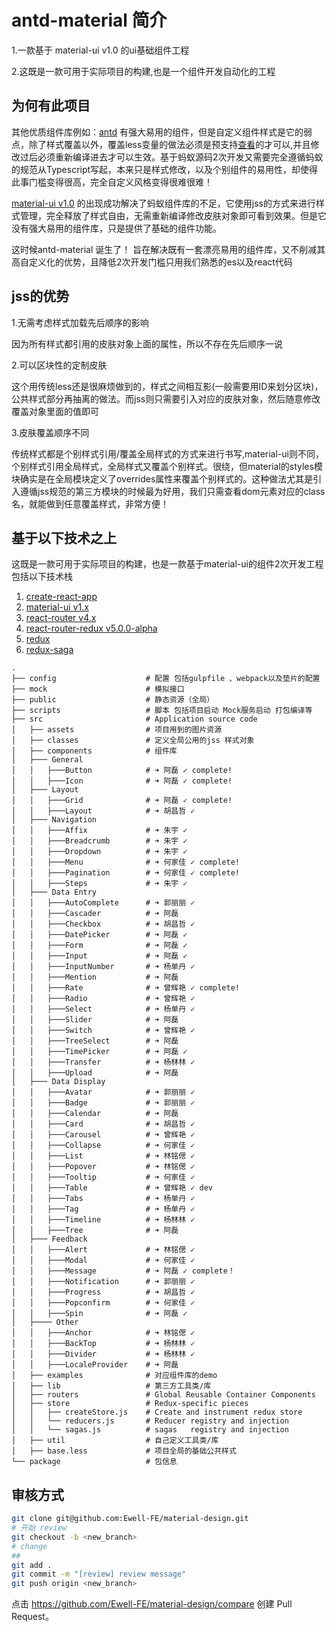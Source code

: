# antd-material 简介
1.一款基于 material-ui  v1.0 的ui基础组件工程

2.这既是一款可用于实际项目的构建,也是一个组件开发自动化的工程
## 为何有此项目
其他优质组件库例如：[antd](https://github.com/ant-design/ant-design) 有强大易用的组件，但是自定义组件样式是它的弱点，除了样式覆盖以外，覆盖less变量的做法必须是预支持[查看](https://github.com/ant-design/ant-design/blob/master/components/style/themes/default.less)的才可以,并且修改过后必须重新编译进去才可以生效。基于蚂蚁源码2次开发又需要完全遵循蚂蚁的规范从Typescript写起，本来只是样式修改，以及个别组件的易用性，却使得此事门槛变得很高，完全自定义风格变得很难很难！

[material-ui v1.0](https://github.com/mui-org/material-ui) 的出现成功解决了蚂蚁组件库的不足，它使用jss的方式来进行样式管理，完全释放了样式自由，无需重新编译修改皮肤对象即可看到效果。但是它没有强大易用的组件库，只是提供了基础的组件功能。

这时候antd-material 诞生了！
旨在解决既有一套漂亮易用的组件库，又不削减其高自定义化的优势，且降低2次开发门槛只用我们熟悉的es以及react代码
## jss的优势

1.无需考虑样式加载先后顺序的影响

因为所有样式都引用的皮肤对象上面的属性，所以不存在先后顺序一说

2.可以区块性的定制皮肤

这个用传统less还是很麻烦做到的，样式之间相互影(一般需要用ID来划分区块)，公共样式部分再抽离的做法。而jss则只需要引入对应的皮肤对象，然后随意修改覆盖对象里面的值即可

3.皮肤覆盖顺序不同

传统样式都是个别样式引用/覆盖全局样式的方式来进行书写,material-ui则不同，个别样式引用全局样式，全局样式又覆盖个别样式。很绕，但material的styles模块确实是在全局模块定义了overrides属性来覆盖个别样式的。这种做法尤其是引入遵循jss规范的第三方模块的时候最为好用，我们只需查看dom元素对应的class名，就能做到任意覆盖样式，非常方便！
## 基于以下技术之上

这既是一款可用于实际项目的构建，也是一款基于material-ui的组件2次开发工程包括以下技术栈

1. [create-react-app](https://github.com/facebook/create-react-app)
5. [material-ui v1.x](https://github.com/mui-org/material-ui)
2. [react-router v4.x](https://github.com/ReactTraining/react-router)
3. [react-router-redux v5.0.0-alpha](https://github.com/ReactTraining/react-router/tree/master/packages/react-router-redux)
4. [redux](https://github.com/reactjs/redux)
5. [redux-saga](https://github.com/redux-saga/redux-saga)

```
.
├── config                    # 配置 包括gulpfile 、webpack以及垫片的配置
├── mock                      # 模拟接口
├── public                    # 静态资源（全局）
├── scripts                   # 脚本 包括项目启动 Mock服务启动 打包编译等
├── src                       # Application source code
│   ├── assets                # 项目用到的图片资源
│   ├── classes               # 定义全局公用的jss 样式对象
│   ├── components            # 组件库
│   ├─── General
│   │   ├───Button            # ➜ 阿磊 ✓ complete!
│   │   ├───Icon              # ➜ 阿磊 ✓ complete!
│   ├─── Layout
│   │   ├───Grid              # ➜ 阿磊 ✓ complete!
│   │   ├───Layout            # ➜ 胡昌哲 ✓
│   ├─── Navigation
│   │   ├───Affix             # ➜ 朱宇 ✓
│   │   ├───Breadcrumb        # ➜ 朱宇 ✓
│   │   ├───Dropdown          # ➜ 朱宇 ✓
│   │   ├───Menu              # ➜ 何家佳 ✓ complete!
│   │   ├───Pagination        # ➜ 何家佳 ✓ complete!
│   │   ├───Steps             # ➜ 朱宇 ✓
│   ├─── Data Entry
│   │   ├───AutoComplete      # ➜ 郭丽丽 ✓
│   │   ├───Cascader          # ➜ 阿磊
│   │   ├───Checkbox          # ➜ 胡昌哲 ✓
│   │   ├───DatePicker        # ➜ 阿磊 ✓
│   │   ├───Form              # ➜ 阿磊 ✓
│   │   ├───Input             # ➜ 阿磊 ✓
│   │   ├───InputNumber       # ➜ 杨单丹 ✓
│   │   ├───Mention           # ➜ 阿磊
│   │   ├───Rate              # ➜ 曾辉艳 ✓ complete!
│   │   ├───Radio             # ➜ 曾辉艳 ✓
│   │   ├───Select            # ➜ 杨单丹 ✓
│   │   ├───Slider            # ➜ 阿磊
│   │   ├───Switch            # ➜ 曾辉艳 ✓
│   │   ├───TreeSelect        # ➜ 阿磊
│   │   ├───TimePicker        # ➜ 阿磊 ✓
│   │   ├───Transfer          # ➜ 杨林林 ✓
│   │   ├───Upload            # ➜ 阿磊
│   ├─── Data Display
│   │   ├───Avatar            # ➜ 郭丽丽 ✓
│   │   ├───Badge             # ➜ 郭丽丽 ✓
│   │   ├───Calendar          # ➜ 阿磊
│   │   ├───Card              # ➜ 胡昌哲 ✓
│   │   ├───Carousel          # ➜ 曾辉艳 ✓
│   │   ├───Collapse          # ➜ 何家佳 ✓
│   │   ├───List              # ➜ 林铭偲 ✓
│   │   ├───Popover           # ➜ 林铭偲 ✓
│   │   ├───Tooltip           # ➜ 何家佳 ✓
│   │   ├───Table             # ➜ 曾辉艳 ✓ dev
│   │   ├───Tabs              # ➜ 杨单丹 ✓
│   │   ├───Tag               # ➜ 杨单丹 ✓
│   │   ├───Timeline          # ➜ 杨林林 ✓
│   │   ├───Tree              # ➜ 阿磊
│   ├─── Feedback
│   │   ├───Alert             # ➜ 林铭偲 ✓
│   │   ├───Modal             # ➜ 何家佳 ✓
│   │   ├───Message           # ➜ 阿磊 ✓ complete！
│   │   ├───Notification      # ➜ 郭丽丽 ✓
│   │   ├───Progress          # ➜ 胡昌哲 ✓
│   │   ├───Popconfirm        # ➜ 何家佳 ✓
│   │   ├───Spin              # ➜ 阿磊 ✓
│   ├──── Other
│   │   ├───Anchor            # ➜ 林铭偲 ✓
│   │   ├───BackTop           # ➜ 杨林林 ✓
│   │   ├───Divider           # ➜ 杨林林 ✓
│   │   ├───LocaleProvider    # ➜ 阿磊
│   ├── examples              # 对应组件库的demo
│   ├── lib                   # 第三方工具类/库
│   ├── routers               # Global Reusable Container Components
│   ├── store                 # Redux-specific pieces
│   │   ├── createStore.js    # Create and instrument redux store
│   │   └── reducers.js       # Reducer registry and injection
│   │   └── sagas.js          # sagas   registry and injection
│   ├── util                  # 自己定义工具类/库
│   ├── base.less             # 项目全局的基础公共样式
└── package                   # 包信息
```

## 审核方式

```sh
git clone git@github.com:Ewell-FE/material-design.git
# 开始 review
git checkout -b <new_branch>
# change
##
git add .
git commit -m "[review] review message"
git push origin <new_branch>
```

点击 <https://github.com/Ewell-FE/material-design/compare> 创建 Pull Request。